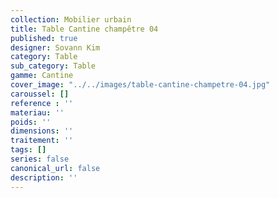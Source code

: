 ```yaml
---
collection: Mobilier urbain
title: Table Cantine champêtre 04
published: true
designer: Sovann Kim
category: Table
sub_category: Table
gamme: Cantine
cover_image: "../../images/table-cantine-champetre-04.jpg"
caroussel: []
reference : ''
materiau: ''
poids: ''
dimensions: ''
traitement: ''
tags: []
series: false
canonical_url: false
description: ''
---
```

